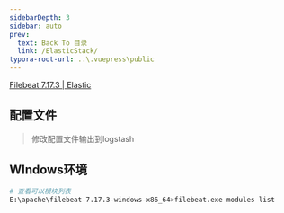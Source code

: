 ```yaml
---
sidebarDepth: 3
sidebar: auto
prev:
  text: Back To 目录
  link: /ElasticStack/
typora-root-url: ..\.vuepress\public
---
```




[Filebeat 7.17.3 | Elastic](https://www.elastic.co/cn/downloads/past-releases/filebeat-7-17-3)



## 配置文件

> 修改配置文件输出到logstash





## WIndows环境

```sh
# 查看可以模块列表
E:\apache\filebeat-7.17.3-windows-x86_64>filebeat.exe modules list
```

